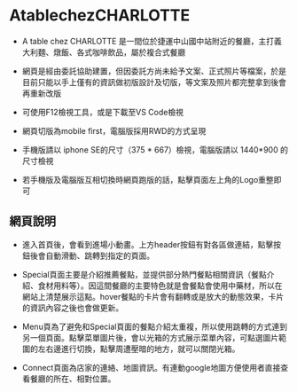 # AtablechezCHARLOTTE

- A table chez CHARLOTTE 是一間位於捷運中山國中站附近的餐廳，主打義大利麵、燉飯、各式咖啡飲品，屬於複合式餐廳

- 網頁是經由委託協助建置，但因委託方尚未給予文案、正式照片等檔案，於是目前只能以手上僅有的資訊做初版設計及切版，等文案及照片都完整拿到後會再重新改版

- 可使用F12檢視工具，或是下載至VS Code檢視

- 網頁切版為mobile first，電腦版採用RWD的方式呈現

- 手機版請以 iphone SE的尺寸（375 * 667）檢視，電腦版請以 1440*900 的尺寸檢視

- 若手機版及電腦版互相切換時網頁跑版的話，點擊頁面左上角的Logo重整即可

## 網頁說明

- 進入首頁後，會看到進場小動畫。上方header按鈕有對各區做連結，點擊按鈕後會自動滑動、跳轉到指定的頁面。
 
- Special頁面主要是介紹推薦餐點，並提供部分熱門餐點相關資訊（餐點介紹、食材用料等）。因這間餐廳的主要特色就是會餐點會使用中藥材，所以在網站上清楚展示這點。hover餐點的卡片會有翻轉或是放大的動態效果，卡片的資訊內容之後也會做更新。

- Menu頁為了避免和Special頁面的餐點介紹太重複，所以使用跳轉的方式連到另一個頁面。點擊菜單圖片後，會以光箱的方式展示菜單內容，可點選圖片範圍的左右邊進行切換，點擊周遭壓暗的地方，就可以關閉光箱。

- Connect頁面為店家的連絡、地圖資訊。有連動google地圖方便使用者直接查看餐廳的所在、相對位置。
